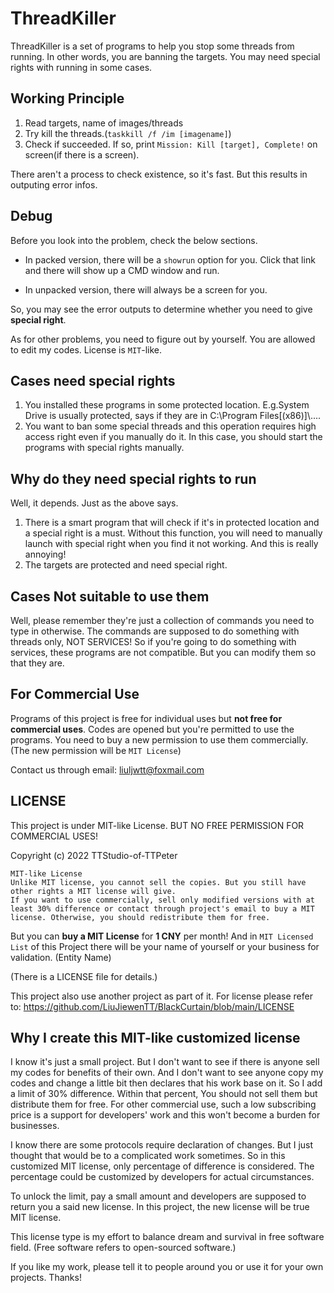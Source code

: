 # ThreadKiller
ThreadKiller is a set of programs to help you stop some threads from running. In other words, you are banning the targets. You may need special rights with running in some cases.

## Working Principle

1. Read targets, name of images/threads
2. Try kill the threads.(`taskkill /f /im [imagename]`)
3. Check if succeeded. If so, print `Mission: Kill [target], Complete!` on screen(if there is a screen).

There aren't a process to check existence, so it's fast. But this results in outputing error infos.

## Debug

Before you look into the problem, check the below sections.

- In packed version, there will be a `showrun` option for you. Click that link and there will show up a CMD window and run.

- In unpacked version, there will always be a screen for you.

So, you may see the error outputs to determine whether you need to give **special right**.

As for other problems, you need to figure out by yourself. You are allowed to edit my codes. License is `MIT`-like.

## Cases need special rights

1. You installed these programs in some protected location. E.g.System Drive is usually protected, says if they are in C:\Program Files[(x86)]\\....
2. You want to ban some special threads and this operation requires high access right even if you manually do it. In this case, you should start the programs with special rights manually.

## Why do they need special rights to run

Well, it depends. Just as the above says.

1. There is a smart program that will check if it's in protected location and a special right is a must. Without this function, you will need to manually launch with special right when you find it not working. And this is really annoying!
2. The targets are protected and need special right.

## Cases Not suitable to use them

Well, please remember they're just a collection of commands you need to type in otherwise. The commands are supposed to do something with threads only, NOT SERVICES! So if you're going to do something with services, these programs are not compatible. But you can modify them so that they are.

## For Commercial Use

Programs of this project is free for individual uses but **not free for commercial uses**. Codes are opened but you're permitted to use the programs. You need to buy a new permission to use them commercially. (The new permission will be `MIT License`)

Contact us through email: liuljwtt@foxmail.com

## LICENSE

This project is under MIT-like License. BUT NO FREE PERMISSION FOR COMMERCIAL USES!

Copyright (c) 2022 TTStudio-of-TTPeter

```
MIT-like License
Unlike MIT license, you cannot sell the copies. But you still have other rights a MIT license will give.
If you want to use commercially, sell only modified versions with at least 30% difference or contact through project's email to buy a MIT license. Otherwise, you should redistribute them for free.
```

But you can **buy a MIT License** for **1 CNY** per month! And in `MIT Licensed List` of this Project there will be your name of yourself or your business for validation. (Entity Name)

(There is a LICENSE file for details.)

This project also use another project as part of it. For license please refer to:
https://github.com/LiuJiewenTT/BlackCurtain/blob/main/LICENSE	

## Why I create this MIT-like customized license

I know it's just a small project. But I don't want to see if there is anyone sell my codes for benefits of their own. And I don't want to see anyone copy my codes and change a little bit then declares that his work base on it. So I add a limit of 30% difference. Within that percent, You should not sell them but distribute them for free. For other commercial use, such a low subscribing price is a support for developers' work and this won't become a burden for businesses. 

I know there are some protocols require declaration of changes. But I just thought that would be to a complicated work sometimes. So in this customized MIT license, only percentage of difference is considered. The percentage could be customized by developers for actual circumstances. 

To unlock the limit, pay a small amount and developers are supposed to return you a said new license. In this project, the new license will be true MIT license.

This license type is my effort to balance dream and survival in free software field. (Free software refers to open-sourced software.)

If you like my work, please tell it to people around you or use it for your own projects. Thanks!


